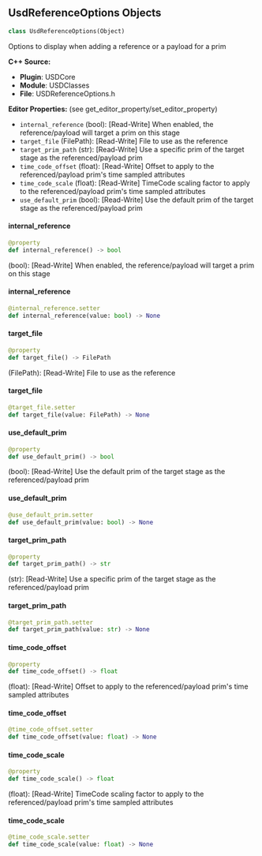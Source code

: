 ## UsdReferenceOptions Objects

```python
class UsdReferenceOptions(Object)
```

Options to display when adding a reference or a payload for a prim

**C++ Source:**

- **Plugin**: USDCore
- **Module**: USDClasses
- **File**: USDReferenceOptions.h

**Editor Properties:** (see get_editor_property/set_editor_property)

- ``internal_reference`` (bool):  [Read-Write] When enabled, the reference/payload will target a prim on this stage
- ``target_file`` (FilePath):  [Read-Write] File to use as the reference
- ``target_prim_path`` (str):  [Read-Write] Use a specific prim of the target stage as the referenced/payload prim
- ``time_code_offset`` (float):  [Read-Write] Offset to apply to the referenced/payload prim's time sampled attributes
- ``time_code_scale`` (float):  [Read-Write] TimeCode scaling factor to apply to the referenced/payload prim's time sampled attributes
- ``use_default_prim`` (bool):  [Read-Write] Use the default prim of the target stage as the referenced/payload prim

<a id="unreal.UsdReferenceOptions.internal_reference"></a>

#### internal_reference

```python
@property
def internal_reference() -> bool
```

(bool):  [Read-Write] When enabled, the reference/payload will target a prim on this stage

<a id="unreal.UsdReferenceOptions.internal_reference"></a>

#### internal_reference

```python
@internal_reference.setter
def internal_reference(value: bool) -> None
```

<a id="unreal.UsdReferenceOptions.target_file"></a>

#### target_file

```python
@property
def target_file() -> FilePath
```

(FilePath):  [Read-Write] File to use as the reference

<a id="unreal.UsdReferenceOptions.target_file"></a>

#### target_file

```python
@target_file.setter
def target_file(value: FilePath) -> None
```

<a id="unreal.UsdReferenceOptions.use_default_prim"></a>

#### use_default_prim

```python
@property
def use_default_prim() -> bool
```

(bool):  [Read-Write] Use the default prim of the target stage as the referenced/payload prim

<a id="unreal.UsdReferenceOptions.use_default_prim"></a>

#### use_default_prim

```python
@use_default_prim.setter
def use_default_prim(value: bool) -> None
```

<a id="unreal.UsdReferenceOptions.target_prim_path"></a>

#### target_prim_path

```python
@property
def target_prim_path() -> str
```

(str):  [Read-Write] Use a specific prim of the target stage as the referenced/payload prim

<a id="unreal.UsdReferenceOptions.target_prim_path"></a>

#### target_prim_path

```python
@target_prim_path.setter
def target_prim_path(value: str) -> None
```

<a id="unreal.UsdReferenceOptions.time_code_offset"></a>

#### time_code_offset

```python
@property
def time_code_offset() -> float
```

(float):  [Read-Write] Offset to apply to the referenced/payload prim's time sampled attributes

<a id="unreal.UsdReferenceOptions.time_code_offset"></a>

#### time_code_offset

```python
@time_code_offset.setter
def time_code_offset(value: float) -> None
```

<a id="unreal.UsdReferenceOptions.time_code_scale"></a>

#### time_code_scale

```python
@property
def time_code_scale() -> float
```

(float):  [Read-Write] TimeCode scaling factor to apply to the referenced/payload prim's time sampled attributes

<a id="unreal.UsdReferenceOptions.time_code_scale"></a>

#### time_code_scale

```python
@time_code_scale.setter
def time_code_scale(value: float) -> None
```

<a id="unreal.LiveLinkControllerBase"></a>